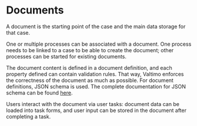 # Documents

A document is the starting point of the case and the main data storage for that case.

One or multiple processes can be associated with a document. One process needs to be linked to a case to be able to
create the document; other processes can be started for existing documents.

The document content is defined in a document definition, and each property defined can contain validation rules.
That way, Valtimo enforces the correctness of the document as much as possible. For document definitions, JSON schema
is used. The complete documentation for JSON schema can be found
[here](https://json-schema.org/understanding-json-schema/index.html).

Users interact with the document via user tasks: document data can be loaded into task forms, and user input can be
stored in the document after completing a task.
